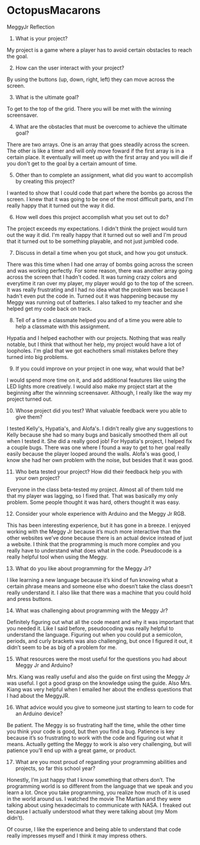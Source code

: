 # OctopusMacarons

MeggyJr Reflection

1. What is your project?

My project is a game where a player has to avoid certain obstacles to reach the goal.

2. How can the user interact with your project?

By using the buttons (up, down, right, left) they can move across the screen.

3. What is the ultimate goal?

To get to the top of the grid. There you will be met with the winning screensaver.

4. What are the obstacles that must be overcome to achieve the ultimate goal?

There are two arrays. One is an array that goes steadily across the screen. The other is like a timer and will only move foward if the first array is in a certain place. It eventually will meet up with the first array and you will die if you don't get to the goal by a certain amount of time. 

5. Other than to complete an assignment, what did you want to accomplish by creating this project?

I wanted to show that I could code that part where the bombs go across the screen. I knew that it was going to be one of the most difficult parts, and I'm really happy that it turned out the way it did.

6. How well does this project accomplish what you set out to do?

The project exceeds my expectations. I didn't think the project would turn out the way it did. I'm really happy that it turned out so well and I'm proud that it turned out to be something playable, and not just jumbled code.

7. Discuss in detail a time when you got stuck, and how you got unstuck.

There was this time when I had one array of bombs going across the screen and was working perfectly. For some reason, there was another array going across the screen that I hadn't coded. It was turning crazy colors and everytime it ran over my player, my player would go to the top of the screen. It was really frustrating and I had no idea what the problem was because I hadn't even put the code in. Turned out it was happening because my Meggy was running out of batteries. I also talked to my teacher and she helped get my code back on track.

8. Tell of a time a classmate helped you and of a time you were able to help a classmate with this assignment.

Hypatia and I helped eachother with our projects. Nothing that was really notable, but I think that without her help, my project would have a lot of loopholes. I'm glad that we got eachothers small mistakes before they turned into big problems.

9. If you could improve on your project in one way, what would that be?

I would spend more time on it, and add additional feautures like using the LED lights more creatively. I would also make my project start at the beginning after the winnning screensaver. Although, I really like the way my project turned out.

10. Whose project did you test?  What valuable feedback were you able to give them? 

I tested Kelly's, Hypatia's, and Alofa's. I didn't really give any suggestions to Kelly because she had so many bugs and basically smoothed them all out when I tested it. She did a really good job! For Hypatia's project, I helped fix a couple bugs. There was one where I found a way to get to her goal really easily because the player looped around the walls. Alofa's was good, I know she had her own problem with the noise, but besides that it was good.

11. Who beta tested your project? How did their feedback help you with your own project?

Everyone in the class beta-tested my project. Almost all of them told me that my player was lagging, so I fixed that. That was basically my only problem. Some people thought it was hard, others thought it was easy. 

12. Consider your whole experience with Arduino and the Meggy Jr RGB.

This has been interesting experience, but it has gone in a breeze. I enjoyed working with the Meggy Jr because it’s much more interactive than the other websites we’ve done because there is an actual device instead of just a website. I think that the programming is much more complex and you really have to understand what does what in the code. Pseudocode is a really helpful tool when using the Meggy.

13. What do you like about programming for the Meggy Jr?

I like learning a new language because it’s kind of fun knowing what a certain phrase means and someone else who doesn’t take the class doesn’t really understand it. I also like that there was a machine that you could hold and press buttons. 

14. What was challenging about programming with the Meggy Jr?

Definitely figuring out what all the code meant and why it was important that you needed it. Like I said before, pseudocoding was really helpful to understand the language. Figuring out when you could put a semicolon, periods, and curly brackets was also challenging, but once I figured it out, it didn’t seem to be as big of a problem for me. 

15. What resources were the most useful for the questions you had about Meggy Jr and Arduino?

Mrs. Kiang was really useful and also the guide on first using the Meggy Jr was useful. I got a good grasp on the knowledge using the guide. Also Mrs. Kiang was very helpful when I emailed her about the endless questions that I had about the MeggyJR.

16. What advice would you give to someone just starting to learn to code for an Arduino device?

Be patient. The Meggy is so frustrating half the time, while the other time you think your code is good, but then you find a bug. Patience is key because it’s so frustrating to work with the code and figuring out what it means. Actually getting the Meggy to work is also very challenging, but will patience you’ll end up with a great game, or product. 

17. What are you most proud of regarding your programming abilities and projects, so far this school year?

Honestly, I’m just happy that I know something that others don’t. The programming world is so different from the language that we speak and you learn a lot. Once you take programming, you realize how much of it is used in the world around us. I watched the movie The Martian and they were talking about using hexadecimals to communicate with NASA. I freaked out because I actually understood what they were talking about (my Mom didn’t). 

Of course, I like the experience and being able to understand that code really impresses myself and I think it may impress others.
